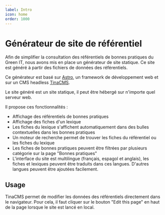 ```yaml
---
label: Intro
icon: home
order: 1000
---
```


# Générateur de site de référentiel

Afin de simplifier la consultation des référentiels de bonnes pratiques du Green IT, nous avons mis en place un générateur de site statique. Ce site est généré à partir des fichiers de données des référentiels.

Ce générateur est basé sur [Astro](https://astro.build/), un framework de développement web et sur un CMS headless [TinaCMS](https://tinacms.org/).

Le site généré est un site statique, il peut être hébergé sur n'importe quel serveur web.

Il propose ces fonctionnalités :

- Affichage des référentiels de bonnes pratiques
- Affichage des fiches d'un lexique
- Les fiches du lexique s'affichent automatiquement dans des bulles contextuelles dans les bonnes pratiques
- Un moteur de recherche permet de trouver les fiches du référentiel ou les fiches du lexique
- Les fiches de bonnes pratiques peuvent être filtrées par plusieurs catégorie sur la page "Bonnes pratiques"
- L'interface du site est multilingue (français, espagol et anglais), les fiches et lexiques peuvent être traduits dans ces langues. D'autres langues peuvent être ajoutées facilement.

## Usage

TinaCMS permet de modifier les données des référentiels directement dans le navigateur. Pour cela, il faut cliquer sur le bouton "Edit this page" en haut de la page lorsque le site est lancé en local.
